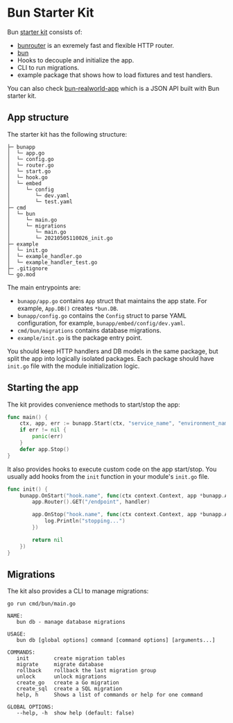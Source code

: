 # Bun Starter Kit

Bun [starter kit](https://github.com/go-bun/bun-starter-kit) consists of:

- [bunrouter](https://bunrouter.uptrace.dev/) is an exremely fast and flexible HTTP router.
- [bun](https://github.com/uptrace/bun)
- Hooks to decouple and initialize the app.
- CLI to run migrations.
- example package that shows how to load fixtures and test handlers.

You can also check [bun-realworld-app](https://github.com/go-bun/bun-realworld-app) which is a JSON
API built with Bun starter kit.

## App structure

The starter kit has the following structure:

```shell
├─ bunapp
│  └─ app.go
│  └─ config.go
│  └─ router.go
│  └─ start.go
│  └─ hook.go
│  └─ embed
│     └─ config
│        └─ dev.yaml
│        └─ test.yaml
├─ cmd
│  └─ bun
│     └─ main.go
│     └─ migrations
│        └─ main.go
│        └─ 20210505110026_init.go
├─ example
│  └─ init.go
│  └─ example_handler.go
│  └─ example_handler_test.go
├─ .gitignore
└─ go.mod
```

The main entrypoints are:

- `bunapp/app.go` contains `App` struct that maintains the app state. For example, `App.DB()`
  creates `*bun.DB`.
- `bunapp/config.go` contains the `Config` struct to parse YAML configuration, for example,
  `bunapp/embed/config/dev.yaml`.
- `cmd/bun/migrations` contains database migrations.
- `example/init.go` is the package entry point.

You should keep HTTP handlers and DB models in the same package, but split the app into logically
isolated packages. Each package should have `init.go` file with the module initialization logic.

## Starting the app

The kit provides convenience methods to start/stop the app:

```go
func main() {
	ctx, app, err := bunapp.Start(ctx, "service_name", "environment_name")
	if err != nil {
		panic(err)
	}
	defer app.Stop()
}
```

It also provides hooks to execute custom code on the app start/stop. You usually add hooks from the
`init` function in your module's `init.go` file.

```go
func init() {
	bunapp.OnStart("hook.name", func(ctx context.Context, app *bunapp.App) error {
		app.Router().GET("/endpoint", handler)

		app.OnStop("hook.name", func(ctx context.Context, app *bunapp.App) error {
			log.Println("stopping...")
		})

		return nil
	})
}
```

## Migrations

The kit also provides a CLI to manage migrations:

```shell
go run cmd/bun/main.go

NAME:
   bun db - manage database migrations

USAGE:
   bun db [global options] command [command options] [arguments...]

COMMANDS:
   init        create migration tables
   migrate     migrate database
   rollback    rollback the last migration group
   unlock      unlock migrations
   create_go   create a Go migration
   create_sql  create a SQL migration
   help, h     Shows a list of commands or help for one command

GLOBAL OPTIONS:
   --help, -h  show help (default: false)
```

